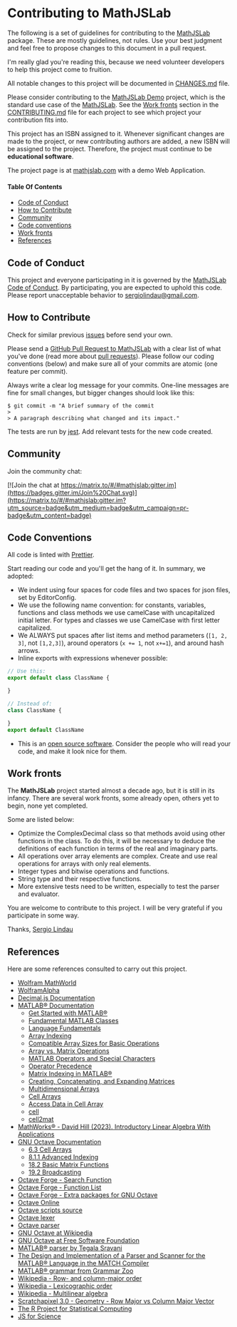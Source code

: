 # Contributing to MathJSLab

The following is a set of guidelines for contributing to the [MathJSLab](https://mathjslab.com/)
package. These are mostly guidelines, not rules. Use your best judgment and
feel free to propose changes to this document in a pull request.

I'm really glad you're reading this, because we need volunteer developers to
help this project come to fruition.

All notable changes to this project will be documented in
[CHANGES.md](https://github.com/MathJSLab/mathjslab/blob/main/CHANGES.md) file.

Please consider contributing to the [MathJSLab Demo](https://github.com/MathJSLab/mathjslab-app)
project, which is the standard use case of the [MathJSLab](https://github.com/MathJSLab/mathjslab).
See the [Work fronts](#work-fronts) section in the [CONTRIBUTING.md](https://github.com/MathJSLab/mathjslab/blob/main/CONTRIBUTING.md)
file for each project to see which project your contribution fits into.

This project has an ISBN assigned to it. Whenever significant changes are made
to the project, or new contributing authors are added, a new ISBN will be
assigned to the project. Therefore, the project must continue to be
**educational software**.

The project page is at [mathjslab.com](https://mathjslab.com/) with a demo Web Application.

#### Table Of Contents

* [Code of Conduct](#code-of-conduct)
* [How to Contribute](#how-to-contribute)
* [Community](#community)
* [Code conventions](#code-conventions)
* [Work fronts](#work-fronts)
* [References](#references)

## Code of Conduct

This project and everyone participating in it is governed by the
[MathJSLab Code of Conduct](https://github.com/MathJSLab/mathjslab/blob/main/CODE_OF_CONDUCT.md).
By participating, you are expected to uphold this code. Please report
unacceptable behavior to [sergiolindau@gmail.com](mailto:sergiolindau@gmail.com).

## How to Contribute

Check for similar previous [issues](https://github.com/MathJSLab/mathjslab/issues) before send your own.

Please send a [GitHub Pull Request to MathJSLab](https://github.com/MathJSLab/mathjslab/pull/new/main)
with a clear list of what you've done (read more about
[pull requests](http://help.github.com/pull-requests/)). Please follow our
coding conventions (below) and make sure all of your commits are atomic (one
feature per commit).

Always write a clear log message for your commits. One-line messages are fine
for small changes, but bigger changes should look like this:

    $ git commit -m "A brief summary of the commit
    >
    > A paragraph describing what changed and its impact."

The tests are run by [jest](https://jestjs.io/). Add relevant tests for the new code created.

## Community

Join the community chat:

[![Join the chat at https://matrix.to/#/#mathjslab:gitter.im](https://badges.gitter.im/Join%20Chat.svg)](https://matrix.to/#/#mathjslab:gitter.im?utm_source=badge&utm_medium=badge&utm_campaign=pr-badge&utm_content=badge)

## Code Conventions

All code is linted with [Prettier](https://prettier.io/).

Start reading our code and you'll get the hang of it. In summary, we adopted:

* We indent using four spaces for code files and two spaces for json files, set by EditorConfig.
* We use the following name convention: for constants, variables, functions and class methods we use camelCase with uncapitalized initial letter. For types and classes we use CamelCase with first letter capitalized.
* We ALWAYS put spaces after list items and method parameters (`[1, 2, 3]`, not `[1,2,3]`), around operators (`x += 1`, not `x+=1`), and around hash arrows.
* Inline exports with expressions whenever possible:
```typescript
// Use this:
export default class ClassName {

}

// Instead of:
class ClassName {

}
export default ClassName
```
* This is an [open source software](https://en.wikipedia.org/wiki/Open-source_software). Consider the people who will read your code, and make it look nice for them.

## Work fronts

The **MathJSLab** project started almost a decade ago, but it is still in its
infancy. There are several work fronts, some already open, others yet to
begin, none yet completed.

Some are listed below:

* Optimize the ComplexDecimal class so that methods avoid using other
functions in the class. To do this, it will be necessary to deduce the
definitions of each function in terms of the real and imaginary parts.
* All operations over array elements are complex. Create and use real
operations for arrays with only real elements.
* Integer types and bitwise operations and functions.
* String type and their respective functions.
* More extensive tests need to be written, especially to test the parser and
evaluator.

You are welcome to contribute to this project. I will be very grateful if you
participate in some way.

Thanks,
[Sergio Lindau](mailto:sergiolindau@gmail.com)

## References

Here are some references consulted to carry out this project.

* [Wolfram MathWorld](https://mathworld.wolfram.com/)
* [WolframAlpha](https://www.wolframalpha.com/)
* [Decimal.js Documentation](https://mikemcl.github.io/decimal.js/)
* [MATLAB&reg; Documentation](https://www.mathworks.com/help/matlab/index.html)
    * [Get Started with MATLAB&reg;](https://www.mathworks.com/help/matlab/getting-started-with-matlab.html)
    * [Fundamental MATLAB Classes](https://www.mathworks.com/help/matlab/matlab_prog/fundamental-matlab-classes.html)
    * [Language Fundamentals](https://www.mathworks.com/help/matlab/language-fundamentals.html)
    * [Array Indexing](https://www.mathworks.com/help/matlab/math/array-indexing.html)
    * [Compatible Array Sizes for Basic Operations](https://www.mathworks.com/help/matlab/matlab_prog/compatible-array-sizes-for-basic-operations.html)
    * [Array vs. Matrix Operations](https://www.mathworks.com/help/matlab/matlab_prog/array-vs-matrix-operations.html)
    * [MATLAB Operators and Special Characters](https://www.mathworks.com/help/matlab/matlab_prog/matlab-operators-and-special-characters.html)
    * [Operator Precedence](https://www.mathworks.com/help/matlab/matlab_prog/operator-precedence.html)
    * [Matrix Indexing in MATLAB&reg;](https://www.mathworks.com/company/newsletters/articles/matrix-indexing-in-matlab.html)
    * [Creating, Concatenating, and Expanding Matrices](https://www.mathworks.com/help/matlab/math/creating-and-concatenating-matrices.html)
    * [Multidimensional Arrays](https://www.mathworks.com/help/matlab/math/multidimensional-arrays.html)
    * [Cell Arrays](https://www.mathworks.com/help/matlab/cell-arrays.html)
    * [Access Data in Cell Array](https://www.mathworks.com/help/matlab/matlab_prog/access-data-in-a-cell-array.html)
    * [cell](https://www.mathworks.com/help/matlab/ref/cell.html)
    * [cell2mat](https://www.mathworks.com/help/matlab/ref/cell2mat.html)
* [MathWorks&reg; - David Hill (2023). Introductory Linear Algebra With Applications](https://www.mathworks.com/matlabcentral/fileexchange/2284-introductory-linear-algebra-with-applications)
* [GNU Octave Documentation](https://docs.octave.org/latest/)
    * [6.3 Cell Arrays](https://docs.octave.org/latest/Cell-Arrays.html)
    * [8.1.1 Advanced Indexing](https://docs.octave.org/latest/Advanced-Indexing.html)
    * [18.2 Basic Matrix Functions](https://octave.org/doc/latest/Basic-Matrix-Functions.html)
    * [19.2 Broadcasting](https://docs.octave.org/latest/Broadcasting.html)
* [Octave Forge - Search Function](https://octave.sourceforge.io/list_functions.php)
* [Octave Forge - Function List](https://octave.sourceforge.io/octave/overview.html)
* [Octave Forge - Extra packages for GNU Octave](https://octave.sourceforge.io/)
* [Octave Online](https://octave-online.net/)
* [Octave scripts source](https://github.com/gnu-octave/octave/tree/default/scripts)
* [Octave lexer](https://github.com/gnu-octave/octave/blob/default/libinterp/parse-tree/lex.ll)
* [Octave parser](https://github.com/gnu-octave/octave/blob/default/libinterp/parse-tree/oct-parse.yy)
* [GNU Octave at Wikipedia](https://en.wikipedia.org/wiki/GNU_Octave)
* [GNU Octave at Free Software Foundation](https://www.gnu.org/software/octave/)
* [MATLAB&reg; parser by Tegala Sravani](https://github.com/TegalaSravani/MATLAB-PARSER)
* [The Design and Implementation of a Parser and Scanner for the MATLAB&reg; Language in the MATCH Compiler](http://www.ece.northwestern.edu/cpdc/pjoisha/MAGICA/CPDC-TR-9909-017.pdf)
* [MATLAB&reg; grammar from Grammar Zoo](https://slebok.github.io/zoo/markup/scientific/matlab/srour/extracted/index.html)
* [Wikipedia - Row- and column-major order](https://en.wikipedia.org/wiki/Row-_and_column-major_order)
* [Wikipedia - Lexicographic order](https://en.wikipedia.org/wiki/Lexicographic_order)
* [Wikipedia - Multilinear algebra](https://en.wikipedia.org/wiki/Multilinear_algebra)
* [Scratchapixel 3.0 - Geometry - Row Major vs Column Major Vector](https://www.scratchapixel.com/lessons/mathematics-physics-for-computer-graphics/geometry/row-major-vs-column-major-vector.html)
* [The R Project for Statistical Computing](https://www.r-project.org/)
* [JS for Science](https://indico.cern.ch/event/853710/contributions/3708132/attachments/1985053/3307323/Armina_Abramyan_JS_for_Science.pdf)

